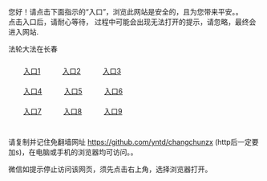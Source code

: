 您好！请点击下面指示的“入口”，浏览此网站是安全的，且为您带来平安。。 <br/>
点击入口后，请耐心等待， 过程中可能会出现无法打开的提示，请忽略，最终会进入网站. </br>

法轮大法在长春<br/>
<div style="padding:10px"><a style="margin:20px" target="_blank" href="https://d3tn9o7r7dg0r6.cloudfront.net/2Qpsp?nckjkyz" id="ccLink1" rel="nofollow">入口1</a> <a target="_blank" style="margin:20px" href="https://d3ufv7eqlvnin6.cloudfront.net/2Qpsp?aymquxxa" id="ccLink2" rel="nofollow">入口2</a> <a style="margin:20px" target="_blank" href="https://d6n0nwo6klpuw.cloudfront.net/2Qpsp?lcruwmm" id="ccLink3" rel="nofollow">入口3</a></div>

<div style="padding:10px" ><a style="margin:20px" target="_blank" href="https://d3tn9o7r7dg0r6.cloudfront.net/2Qpsp?nckjkyz" id="ccLink4" rel="nofollow">入口4</a> <a style="margin:20px" href="https://d3ufv7eqlvnin6.cloudfront.net/2Qpsp?aymquxxa" target="_blank" id="ccLink5" rel="nofollow">入口5</a> <a style="margin:20px" href="https://d6n0nwo6klpuw.cloudfront.net/2Qpsp?lcruwmm" target="_blank" id="ccLink6" rel="nofollow">入口6</a></div>

<div style="padding:10px"><a style="margin:20px" target="_blank" href="https://d3tn9o7r7dg0r6.cloudfront.net/2Qpsp?nckjkyz" id="ccLink7" rel="nofollow">入口7</a> <a style="margin:20px" href="https://d3ufv7eqlvnin6.cloudfront.net/2Qpsp?aymquxxa" target="_blank" id="ccLink8" rel="nofollow">入口8</a> <a style="margin:20px" target="_blank" href="https://d6n0nwo6klpuw.cloudfront.net/2Qpsp?lcruwmm" id="ccLink9" rel="nofollow">入口9</a></div>

<br/>



请复制并记住免翻墙网址 https://github.com/yntd/changchunzx (http后一定要加s)，在电脑或手机的浏览器均可访问。。<br/>

微信如提示停止访问该网页，须先点击右上角，选择浏览器打开。
